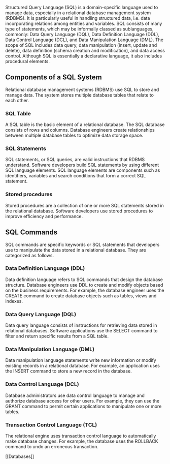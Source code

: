 Structured Query Language (SQL) is a domain-specific language used to manage data, especially in a relational database management system (RDBMS). It is particularly useful in handling structured data, i.e. data incorporating relations among entities and variables.
SQL consists of many type of statements, which may be informally classed as sublanguages, commonly: Data Query Language (DQL), Data Definition Language (DDL), Data Control Language (DCL), and Data Manipulation Language (DML).
The scope of SQL includes data query, data manipulation (insert, update and delete), data definition (schema creation and modification), and data access control. Although SQL is essentially a declarative language, it also includes procedural elements.
## Components of a SQL System
Relational database management systems (RDBMS) use SQL to store and manage data. The system stores multiple database tables that relate to each other.
### SQL Table
A SQL table is the basic element of a relational database. The SQL database consists of rows and columns. Database engineers create relationships between multiple database tables to optimize data storage space.
### SQL Statements
SQL statements, or SQL queries, are valid instructions that RDBMS understand. Software developers build SQL statements by using different SQL language elements. SQL language elements are components such as identifiers, variables and search conditions that form a correct SQL statement.
### Stored procedures
Stored procedures are a collection of one or more SQL statements stored in the relational database. Software developers use stored procedures to improve efficiency and performance.
## SQL Commands
SQL commands are specific keywords or SQL statements that developers use to manipulate the data stored in a relational database. They are categorized as follows.
### Data Definition Language (DDL)
Data definition language refers to SQL commands that design the database structure. Database engineers use DDL to create and modify objects based on the business requirements. For example, the database engineer uses the CREATE command to create database objects such as tables, views and indexes.
### Data Query Language (DQL)
Data query language consists of instructions for retrieving data stored in relational databases. Software applications use the SELECT command to filter and return specific results from a SQL table.
### Data Manipulation Language (DML)
Data manipulation language statements write new information or modify existing records in a relational database. For example, an application uses the INSERT command to store a new record in the database.
### Data Control Language (DCL)
Database administrators use data control language to manage and authorize database access for other users. For example, they can use the GRANT command to permit certain applications to manipulate one or more tables.
### Transaction Control Language (TCL)
The relational engine uses transaction control language to automatically make database changes. For example, the database uses the ROLLBACK command to undo an erroneous transaction.

[[Databases]]